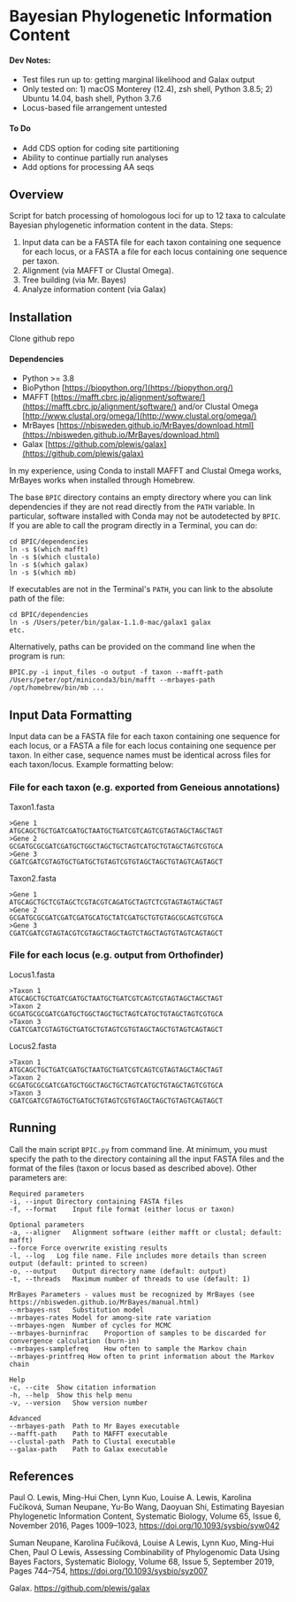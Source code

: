 # Bayesian Phylogenetic Information Content

#### Dev Notes:
* Test files run up to: getting marginal likelihood and Galax output
* Only tested on: 1) macOS Monterey (12.4), zsh shell, Python 3.8.5; 2) Ubuntu 14.04, bash shell, Python 3.7.6
* Locus-based file arrangement untested

#### To Do
* Add CDS option for coding site partitioning
* Ability to continue partially run analyses
* Add options for processing AA seqs

## Overview
Script for batch processing of homologous loci for up to 12 taxa to calculate Bayesian phylogenetic information content in the data. Steps:

1. Input data can be a FASTA file for each taxon containing one sequence for each locus, or a FASTA a file for each locus containing one sequence per taxon.
2. Alignment (via MAFFT or Clustal Omega).
3. Tree building (via Mr. Bayes)
4. Analyze information content (via Galax)

## Installation
Clone github repo

#### Dependencies
* Python >= 3.8
* BioPython [https://biopython.org/](https://biopython.org/)
* MAFFT [https://mafft.cbrc.jp/alignment/software/](https://mafft.cbrc.jp/alignment/software/) and/or Clustal Omega [http://www.clustal.org/omega/](http://www.clustal.org/omega/)
* MrBayes [https://nbisweden.github.io/MrBayes/download.html](https://nbisweden.github.io/MrBayes/download.html)
* Galax [https://github.com/plewis/galax](https://github.com/plewis/galax)

In my experience, using Conda to install MAFFT and Clustal Omega works, MrBayes works when installed through Homebrew.

The base `BPIC` directory contains an empty directory where you can link dependencies if they are not read directly from the `PATH` variable. In particular, software installed with Conda may not be autodetected by `BPIC`. If you are able to call the program directly in a Terminal, you can do:
```  
cd BPIC/dependencies
ln -s $(which mafft)
ln -s $(which clustalo)
ln -s $(which galax)
ln -s $(which mb)
```
If executables are not in the Terminal's `PATH`, you can link to the absolute path of the file:
```
cd BPIC/dependencies
ln -s /Users/peter/bin/galax-1.1.0-mac/galax1 galax
etc.
```
Alternatively, paths can be provided on the command line when the program is run:
```
BPIC.py -i input_files -o output -f taxon --mafft-path /Users/peter/opt/miniconda3/bin/mafft --mrbayes-path /opt/homebrew/bin/mb ...

```

## Input Data Formatting
Input data can be a FASTA file for each taxon containing one sequence for each locus, or a FASTA a file for each locus containing one sequence per taxon. In either case, sequence names must be identical across files for each taxon/locus. Example formatting below:
### File for each taxon (e.g. exported from Geneious annotations)
Taxon1.fasta
```
>Gene 1
ATGCAGCTGCTGATCGATGCTAATGCTGATCGTCAGTCGTAGTAGCTAGCTAGT
>Gene 2
GCGATGCGCGATCGATGCTGGCTAGCTGCTAGTCATGCTGTAGCTAGTCGTGCA
>Gene 3
CGATCGATCGTAGTGCTGATGCTGTAGTCGTGTAGCTAGCTGTAGTCAGTAGCT
```
Taxon2.fasta
```
>Gene 1
ATGCAGCTGCTCGTAGCTCGTACGTCAGATGCTAGTCTCGTAGTAGTAGCTAGT
>Gene 2
GCGATGCGCGATCGATCGATGCATGCTATCGATGCTGTGTAGCGCAGTCGTGCA
>Gene 3
CGATCGATCGTAGTACGTCGTAGCTAGCTAGTCTAGCTAGTGTAGTCAGTAGCT
```
### File for each locus (e.g. output from Orthofinder)
Locus1.fasta
```
>Taxon 1
ATGCAGCTGCTGATCGATGCTAATGCTGATCGTCAGTCGTAGTAGCTAGCTAGT
>Taxon 2
GCGATGCGCGATCGATGCTGGCTAGCTGCTAGTCATGCTGTAGCTAGTCGTGCA
>Taxon 3
CGATCGATCGTAGTGCTGATGCTGTAGTCGTGTAGCTAGCTGTAGTCAGTAGCT
```
Locus2.fasta
```
>Taxon 1
ATGCAGCTGCTGATCGATGCTAATGCTGATCGTCAGTCGTAGTAGCTAGCTAGT
>Taxon 2
GCGATGCGCGATCGATGCTGGCTAGCTGCTAGTCATGCTGTAGCTAGTCGTGCA
>Taxon 3
CGATCGATCGTAGTGCTGATGCTGTAGTCGTGTAGCTAGCTGTAGTCAGTAGCT
```

## Running
Call the main script `BPIC.py` from command line. At minimum, you must specify the path to the directory containing all the input FASTA files and the format of the files (taxon or locus based as described above). Other parameters are:
```
Required parameters
-i, --input	Directory containing FASTA files
-f, --format	Input file format (either locus or taxon)

Optional parameters
-a, --aligner	Alignment software (either mafft or clustal; default: mafft)
--force Force overwrite existing results
-l, --log	Log file name. File includes more details than screen output (default: printed to screen)
-o, --output	Output directory name (default: output)
-t, --threads	Maximum number of threads to use (default: 1)

MrBayes Parameters - values must be recognized by MrBayes (see https://nbisweden.github.io/MrBayes/manual.html)
--mrbayes-nst	Substitution model
--mrbayes-rates	Model for among-site rate variation
--mrbayes-ngen	Number of cycles for MCMC
--mrbayes-burninfrac	Proportion of samples to be discarded for convergence calculation (burn-in)
--mrbayes-samplefreq	How often to sample the Markov chain
--mrbayes-printfreq	How often to print information about the Markov chain

Help
-c, --cite	Show citation information
-h, --help	Show this help menu
-v, --version	Show version number

Advanced
--mrbayes-path	Path to Mr Bayes executable
--mafft-path	Path to MAFFT executable
--clustal-path	Path to Clustal executable
--galax-path	Path to Galax executable
```


## References

Paul O. Lewis, Ming-Hui Chen, Lynn Kuo, Louise A. Lewis, Karolina Fučíková, Suman Neupane, Yu-Bo Wang, Daoyuan Shi, Estimating Bayesian Phylogenetic Information Content, Systematic Biology, Volume 65, Issue 6, November 2016, Pages 1009–1023, https://doi.org/10.1093/sysbio/syw042

Suman Neupane, Karolina Fučíková, Louise A Lewis, Lynn Kuo, Ming-Hui Chen, Paul O Lewis, Assessing Combinability of Phylogenomic Data Using Bayes Factors, Systematic Biology, Volume 68, Issue 5, September 2019, Pages 744–754, https://doi.org/10.1093/sysbio/syz007

Galax. https://github.com/plewis/galax
